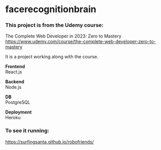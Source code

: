 # facerecognitionbrain

### This project is from the Udemy course: <br>
The Complete Web Developer in 2023: Zero to Mastery <br>
https://www.udemy.com/course/the-complete-web-developer-zero-to-mastery

It is a project working along with the course.<br>

<b>Frontend</b><br>
React.js

<b>Backend</b><br>
Node.js

<b>DB</b><br>
PostgreSQL

<b>Deployment</b><br>
Heroku
### To see it running:<br>
https://surfingsanta.github.io/robofriends/